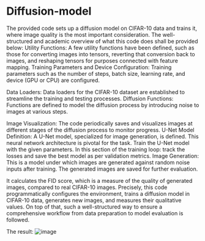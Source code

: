 # Diffusion-model
The provided code sets up a diffusion model on CIFAR-10 data and trains it, where image quality is the most important consideration. The well-structured and academic overview of what this code does shall be provided below: Utility Functions: A few utility functions have been defined, such as those for converting images into tensors, reverting that conversion back to images, and reshaping tensors for purposes connected with feature mapping. Training Parameters and Device Configuration: Training parameters such as the number of steps, batch size, learning rate, and device (GPU or CPU) are configured.

Data Loaders: Data loaders for the CIFAR-10 dataset are established to streamline the training and testing processes.
Diffusion Functions: Functions are defined to model the diffusion process by introducing noise to images at various steps.

Image Visualization: The code periodically saves and visualizes images at different stages of the diffusion process to monitor progress.
U-Net Model Definition: A U-Net model, specialized for image generation, is defined. This neural network architecture is pivotal for the task.
Train the U-Net model with the given parameters. In this section of the training loop: track the losses and save the best model as per validation metrics.
Image Generation: This is a model under which images are generated against random noise inputs after training. The generated images are saved for further evaluation.

It calculates the FID score, which is a measure of the quality of generated images, compared to real CIFAR-10 images. Precisely, this code programmatically configures the environment, trains a diffusion model in CIFAR-10 data, generates new images, and measures their qualitative values. On top of that, such a well-structured way to ensure a comprehensive workflow from data preparation to model evaluation is followed.

The result:  ![image](https://github.com/fmirzadeh99/Diffusion-model/assets/169579231/bc95ff0b-7d48-465f-bca6-a7f73d222e65)
